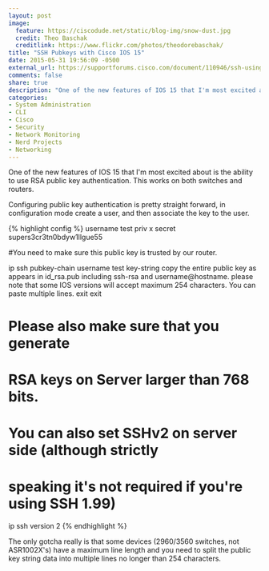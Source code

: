 ```yaml
---
layout: post
image:
  feature: https://ciscodude.net/static/blog-img/snow-dust.jpg
  credit: Theo Baschak
  creditlink: https://www.flickr.com/photos/theodorebaschak/
title: "SSH Pubkeys with Cisco IOS 15"
date: 2015-05-31 19:56:09 -0500
external_url: https://supportforums.cisco.com/document/110946/ssh-using-public-key-authentication-ios-and-big-outputs
comments: false
share: true
description: "One of the new features of IOS 15 that I'm most excited about is the ability to use RSA public key authentication. This works on both switches and routers."
categories: 
- System Administration
- CLI
- Cisco
- Security
- Network Monitoring
- Nerd Projects
- Networking
---
```

One of the new features of IOS 15 that I'm most excited about is the ability to use RSA public key authentication. This works on both switches and routers. 

Configuring public key authentication is pretty straight forward, in configuration mode create a user, and then associate the key to the user.

{% highlight config %}
username test priv x secret supers3cr3tn0bdyw1llgue55
 
#You need to make sure this public key is trusted by our router.

ip ssh pubkey-chain
  username test
    key-string
      copy the entire public key as appears in id_rsa.pub 
      including ssh-rsa and username@hostname.
      please note that some IOS versions will accept 
      maximum 254 characters. You can paste multiple lines.
    exit
  exit
# Please also make sure that you generate 
# RSA keys on Server larger than 768 bits.
# You can also set SSHv2 on server side (although strictly 
# speaking it's not required if you're using SSH 1.99)
ip ssh version 2
{% endhighlight %}

The only gotcha really is that some devices (2960/3560 switches, not ASR1002X's) have a maximum line length and you need to split the public key string data into multiple lines no longer than 254 characters.

